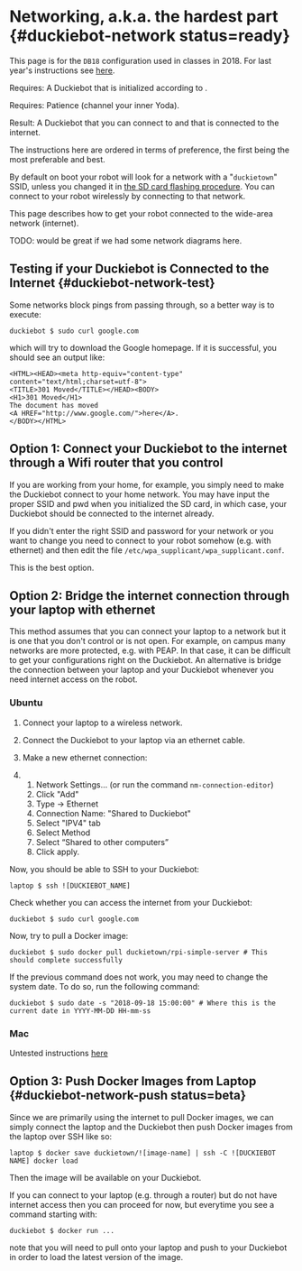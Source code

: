 # Networking, a.k.a. the hardest part {#duckiebot-network status=ready}

This page is for the `DB18` configuration used in classes in 2018. For last year's instructions see [here](https://docs.duckietown.org/DT17/). 

<div class='requirements' markdown="1">

Requires: A Duckiebot that is initialized according to [](#setup-duckiebot).

Requires: Patience (channel your inner Yoda).

Result: A Duckiebot that you can connect to and that is connected to the internet.

</div>

The instructions here are ordered in terms of preference, the first being the most preferable and best. 


By default on boot your robot will look for a network with a "`duckietown`" SSID, unless you changed it in [the SD card flashing procedure](#burn-sd-card). You can connect to your robot wirelessly by connecting to that network. 

This page describes how to get your robot connected to the wide-area network (internet).

TODO: would be great if we had some network diagrams here.

## Testing if your Duckiebot is Connected to the Internet {#duckiebot-network-test}

Some networks block pings from passing through, so a better way is to execute:

    duckiebot $ sudo curl google.com


which will try to download the Google homepage. If it is successful, you should see an output like:


    <HTML><HEAD><meta http-equiv="content-type" content="text/html;charset=utf-8">
    <TITLE>301 Moved</TITLE></HEAD><BODY>
    <H1>301 Moved</H1>
    The document has moved
    <A HREF="http://www.google.com/">here</A>.
    </BODY></HTML>

## Option 1: Connect your Duckiebot to the internet through a Wifi router that you control

If you are working from your home, for example, you simply need to make the Duckiebot connect to your home network. You may have input the proper SSID and pwd when you initialized the SD card, in which case, your Duckiebot should be connected to the internet already. 

If you didn't enter the right SSID and password for your network or you want to change you need to connect to your robot somehow (e.g. with ethernet) and then edit the file `/etc/wpa_supplicant/wpa_supplicant.conf`.

This is the best option. 

## Option 2: Bridge the internet connection through your laptop with ethernet

This method assumes that you can connect your laptop to a network but it is one that you don't control or is not open. For example, on campus many networks are more protected, e.g. with PEAP. In that case, it can be difficult to get your configurations right on the Duckiebot. An alternative is bridge the connection between your laptop and your Duckiebot whenever you need internet access on the robot. 

### Ubuntu

1. Connect your laptop to a wireless network.
2. Connect the Duckiebot to your laptop via an ethernet cable.

3. Make a new ethernet connection:

4. 1. Network Settings… (or run the command `nm-connection-editor`)
   2. Click "Add"
   3. Type -> Ethernet
   4. Connection Name: "Shared to Duckiebot"
   5. Select "IPV4" tab
   6. Select Method
   7. Select “Shared to other computers”
   8. Click apply.

Now, you should be able to SSH to your Duckiebot:

```
laptop $ ssh ![DUCKIEBOT_NAME]
```

Check whether you can access the internet from your Duckiebot:

```
duckiebot $ sudo curl google.com
```

Now, try to pull a Docker image:

```
duckiebot $ sudo docker pull duckietown/rpi-simple-server # This should complete successfully 
```

If the previous command does not work, you may need to change the system date. To do so, run the following command:

```
duckiebot $ sudo date -s "2018-09-18 15:00:00" # Where this is the current date in YYYY-MM-DD HH-mm-ss
```

### Mac

Untested instructions [here](https://medium.com/@tzhenghao/how-to-ssh-into-your-raspberry-pi-with-a-mac-and-ethernet-cable-636a197d055)


## Option 3: Push Docker Images from Laptop {#duckiebot-network-push status=beta}

Since we are primarily using the internet to pull Docker images, we can simply connect the laptop and the Duckiebot then push Docker images from the laptop over SSH like so:

```
laptop $ docker save duckietown/![image-name] | ssh -C ![DUCKIEBOT NAME] docker load
```

Then the image will be available on your Duckiebot.

If you can connect to your laptop (e.g. through a router) but do not have internet access then you can proceed for now, but everytime you see a command starting with:

```
duckiebot $ docker run ...
```

note that you will need to pull onto your laptop and push to your Duckiebot in order to load the latest version of the image.
